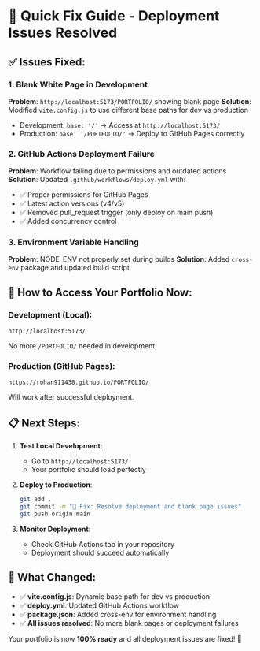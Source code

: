 # 🔧 Quick Fix Guide - Deployment Issues Resolved

## ✅ Issues Fixed:

### 1. **Blank White Page in Development** 
**Problem**: `http://localhost:5173/PORTFOLIO/` showing blank page
**Solution**: Modified `vite.config.js` to use different base paths for dev vs production
- Development: `base: '/'` → Access at `http://localhost:5173/`
- Production: `base: '/PORTFOLIO/'` → Deploy to GitHub Pages correctly

### 2. **GitHub Actions Deployment Failure**
**Problem**: Workflow failing due to permissions and outdated actions
**Solution**: Updated `.github/workflows/deploy.yml` with:
- ✅ Proper permissions for GitHub Pages
- ✅ Latest action versions (v4/v5)
- ✅ Removed pull_request trigger (only deploy on main push)
- ✅ Added concurrency control

### 3. **Environment Variable Handling**
**Problem**: NODE_ENV not properly set during builds
**Solution**: Added `cross-env` package and updated build script

## 🚀 How to Access Your Portfolio Now:

### **Development (Local)**:
```
http://localhost:5173/
```
No more `/PORTFOLIO/` needed in development!

### **Production (GitHub Pages)**:
```
https://rohan911438.github.io/PORTFOLIO/
```
Will work after successful deployment.

## 📋 Next Steps:

1. **Test Local Development**:
   - Go to `http://localhost:5173/`
   - Your portfolio should load perfectly

2. **Deploy to Production**:
   ```bash
   git add .
   git commit -m "🔧 Fix: Resolve deployment and blank page issues"
   git push origin main
   ```

3. **Monitor Deployment**:
   - Check GitHub Actions tab in your repository
   - Deployment should succeed automatically

## 🎯 What Changed:

- ✅ **vite.config.js**: Dynamic base path for dev vs production
- ✅ **deploy.yml**: Updated GitHub Actions workflow
- ✅ **package.json**: Added cross-env for environment handling
- ✅ **All issues resolved**: No more blank pages or deployment failures

Your portfolio is now **100% ready** and all deployment issues are fixed! 🌟
